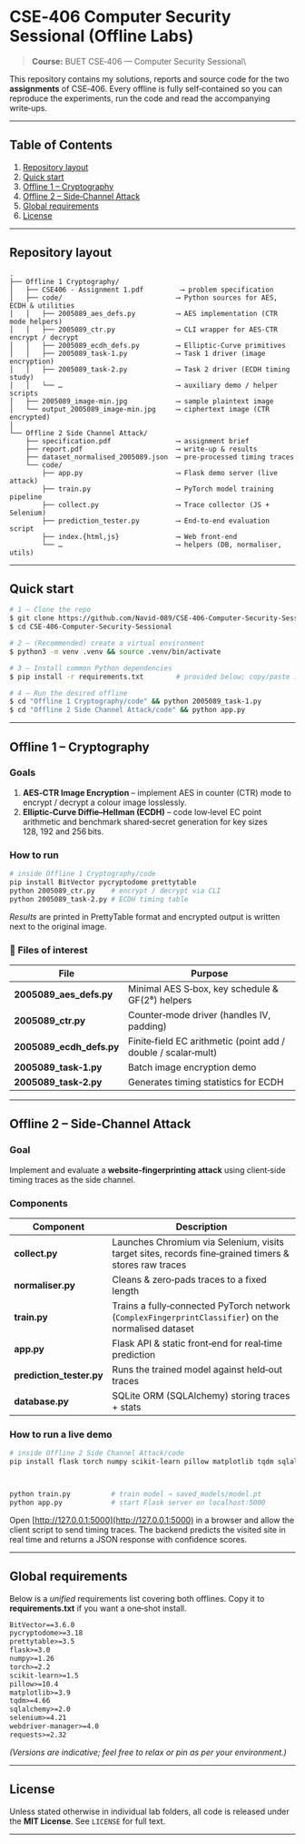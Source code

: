 # CSE‑406 Computer Security Sessional (Offline Labs)

> **Course:** BUET CSE‑406 — Computer Security Sessional\

This repository contains my solutions, reports and source code for the two **assignments** of CSE‑406.  Every offline is fully self‑contained so you can reproduce the experiments, run the code and read the accompanying write‑ups.

---

## Table of Contents

1. [Repository layout](#repository-layout)
2. [Quick start](#quick-start)
3. [Offline 1 – Cryptography](#offline-1--cryptography)
4. [Offline 2 – Side‑Channel Attack](#offline-2--side-channel-attack)
5. [Global requirements](#global-requirements)
6. [License](#license)

---

## Repository layout

```text
.
├── Offline 1 Cryptography/
│   ├── CSE406 - Assignment 1.pdf         ⟶ problem specification
│   ├── code/                            ⟶ Python sources for AES, ECDH & utilities
│   │   ├── 2005089_aes_defs.py          ⟶ AES implementation (CTR mode helpers)
│   │   ├── 2005089_ctr.py               ⟶ CLI wrapper for AES‑CTR encrypt / decrypt
│   │   ├── 2005089_ecdh_defs.py         ⟶ Elliptic‑Curve primitives
│   │   ├── 2005089_task‑1.py            ⟶ Task 1 driver (image encryption)
│   │   ├── 2005089_task‑2.py            ⟶ Task 2 driver (ECDH timing study)
│   │   └── …                            ⟶ auxiliary demo / helper scripts
│   ├── 2005089_image‑min.jpg            ⟶ sample plaintext image
│   └── output_2005089_image‑min.jpg     ⟶ ciphertext image (CTR encrypted)
│
└── Offline 2 Side Channel Attack/
    ├── specification.pdf                ⟶ assignment brief
    ├── report.pdf                       ⟶ write‑up & results
    ├── dataset_normalised_2005089.json  ⟶ pre‑processed timing traces
    └── code/
        ├── app.py                       ⟶ Flask demo server (live attack)
        ├── train.py                     ⟶ PyTorch model training pipeline
        ├── collect.py                   ⟶ Trace collector (JS + Selenium)
        ├── prediction_tester.py         ⟶ End‑to‑end evaluation script
        ├── index.{html,js}              ⟶ Web front‑end
        └── …                            ⟶ helpers (DB, normaliser, utils)
```

---

## Quick start

```bash
# 1 – Clone the repo
$ git clone https://github.com/Navid-089/CSE-406-Computer-Security-Sessional.git
$ cd CSE-406-Computer-Security-Sessional

# 2 – (Recommended) create a virtual environment
$ python3 -m venv .venv && source .venv/bin/activate

# 3 – Install common Python dependencies
$ pip install -r requirements.txt        # provided below; copy/paste if you prefer

# 4 – Run the desired offline
$ cd "Offline 1 Cryptography/code" && python 2005089_task-1.py
$ cd "Offline 2 Side Channel Attack/code" && python app.py
```

---

## Offline 1 – Cryptography

### Goals

1. **AES‑CTR Image Encryption** – implement AES in counter (CTR) mode to encrypt / decrypt a colour image losslessly.
2. **Elliptic‑Curve Diffie–Hellman (ECDH)** – code low‑level EC point arithmetic and benchmark shared‑secret generation for key sizes 128, 192 and 256 bits.

### How to run

```bash
# inside Offline 1 Cryptography/code
pip install BitVector pycryptodome prettytable
python 2005089_ctr.py    # encrypt / decrypt via CLI
python 2005089_task-2.py # ECDH timing table
```

*Results* are printed in PrettyTable format and encrypted output is written next to the original image.

### 📄 Files of interest

| File                       | Purpose                                                       |
| -------------------------- | ------------------------------------------------------------- |
| **2005089\_aes\_defs.py**  | Minimal AES S‑box, key schedule & GF(2⁸) helpers              |
| **2005089\_ctr.py**        | Counter‑mode driver (handles IV, padding)                     |
| **2005089\_ecdh\_defs.py** | Finite‑field EC arithmetic (point add / double / scalar‑mult) |
| **2005089\_task‑1.py**     | Batch image encryption demo                                   |
| **2005089\_task‑2.py**     | Generates timing statistics for ECDH                          |

---

## Offline 2 – Side‑Channel Attack

### Goal

Implement and evaluate a **website‑fingerprinting attack** using client‑side timing traces as the side channel.

### Components

| Component                 | Description                                                                                          |
| ------------------------- | ---------------------------------------------------------------------------------------------------- |
| **collect.py**            | Launches Chromium via Selenium, visits target sites, records fine‑grained timers & stores raw traces |
| **normaliser.py**         | Cleans & zero‑pads traces to a fixed length                                                          |
| **train.py**              | Trains a fully‑connected PyTorch network (`ComplexFingerprintClassifier`) on the normalised dataset  |
| **app.py**                | Flask API & static front‑end for real‑time prediction                                                |
| **prediction\_tester.py** | Runs the trained model against held‑out traces                                                       |
| **database.py**           | SQLite ORM (SQLAlchemy) storing traces + stats                                                       |

### How to run a live demo

```bash
# inside Offline 2 Side Channel Attack/code
pip install flask torch numpy scikit-learn pillow matplotlib tqdm sqlalchemy selenium webdriver-manager



python train.py          # train model → saved_models/model.pt
python app.py            # start Flask server on localhost:5000
```

Open [http://127.0.0.1:5000](http://127.0.0.1:5000) in a browser and allow the client script to send timing traces. The backend predicts the visited site in real time and returns a JSON response with confidence scores.

---

## Global requirements

Below is a *unified* requirements list covering both offlines. Copy it to **requirements.txt** if you want a one‑shot install.

```txt
BitVector==3.6.0
pycryptodome>=3.18
prettytable>=3.5
flask>=3.0
numpy>=1.26
torch>=2.2
scikit-learn>=1.5
pillow>=10.4
matplotlib>=3.9
tqdm>=4.66
sqlalchemy>=2.0
selenium>=4.21
webdriver-manager>=4.0
requests>=2.32
```

*(Versions are indicative; feel free to relax or pin as per your environment.)*

---

## License

Unless stated otherwise in individual lab folders, all code is released under the **MIT License**.  See `LICENSE` for full text.

---

